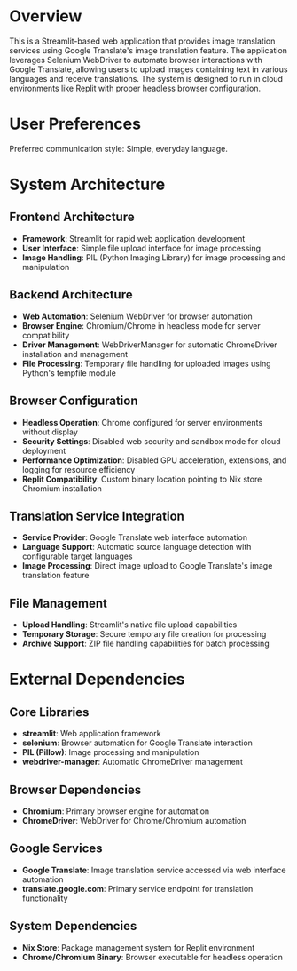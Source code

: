 # Overview

This is a Streamlit-based web application that provides image translation services using Google Translate's image translation feature. The application leverages Selenium WebDriver to automate browser interactions with Google Translate, allowing users to upload images containing text in various languages and receive translations. The system is designed to run in cloud environments like Replit with proper headless browser configuration.

# User Preferences

Preferred communication style: Simple, everyday language.

# System Architecture

## Frontend Architecture
- **Framework**: Streamlit for rapid web application development
- **User Interface**: Simple file upload interface for image processing
- **Image Handling**: PIL (Python Imaging Library) for image processing and manipulation

## Backend Architecture
- **Web Automation**: Selenium WebDriver for browser automation
- **Browser Engine**: Chromium/Chrome in headless mode for server compatibility
- **Driver Management**: WebDriverManager for automatic ChromeDriver installation and management
- **File Processing**: Temporary file handling for uploaded images using Python's tempfile module

## Browser Configuration
- **Headless Operation**: Chrome configured for server environments without display
- **Security Settings**: Disabled web security and sandbox mode for cloud deployment
- **Performance Optimization**: Disabled GPU acceleration, extensions, and logging for resource efficiency
- **Replit Compatibility**: Custom binary location pointing to Nix store Chromium installation

## Translation Service Integration
- **Service Provider**: Google Translate web interface automation
- **Language Support**: Automatic source language detection with configurable target languages
- **Image Processing**: Direct image upload to Google Translate's image translation feature

## File Management
- **Upload Handling**: Streamlit's native file upload capabilities
- **Temporary Storage**: Secure temporary file creation for processing
- **Archive Support**: ZIP file handling capabilities for batch processing

# External Dependencies

## Core Libraries
- **streamlit**: Web application framework
- **selenium**: Browser automation for Google Translate interaction
- **PIL (Pillow)**: Image processing and manipulation
- **webdriver-manager**: Automatic ChromeDriver management

## Browser Dependencies
- **Chromium**: Primary browser engine for automation
- **ChromeDriver**: WebDriver for Chrome/Chromium automation

## Google Services
- **Google Translate**: Image translation service accessed via web interface automation
- **translate.google.com**: Primary service endpoint for translation functionality

## System Dependencies
- **Nix Store**: Package management system for Replit environment
- **Chrome/Chromium Binary**: Browser executable for headless operation